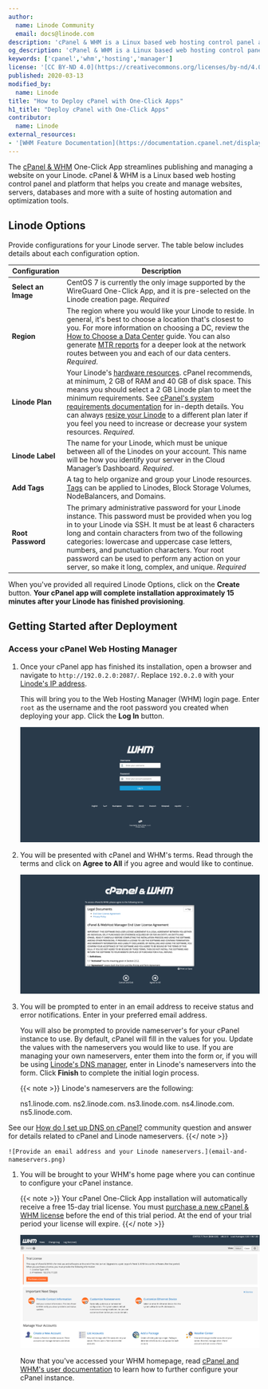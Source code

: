 ```yaml
---
author:
  name: Linode Community
  email: docs@linode.com
description: 'cPanel & WHM is a Linux based web hosting control panel and platform that helps you create and manage websites, servers, databases and more with a suite of hosting automation and optimization tools.  Deploy a cPanel & WHM instance using Linode''s One-Click Apps.'
og_description: 'cPanel & WHM is a Linux based web hosting control panel and platform that helps you create and manage websites, servers, databases and more with a suite of hosting automation and optimization tools.  Deploy a cPanel & WHM instance using Linode''s One-Click Apps.'
keywords: ['cpanel','whm','hosting','manager']
license: '[CC BY-ND 4.0](https://creativecommons.org/licenses/by-nd/4.0)'
published: 2020-03-13
modified_by:
  name: Linode
title: "How to Deploy cPanel with One-Click Apps"
h1_title: "Deploy cPanel with One-Click Apps"
contributor:
  name: Linode
external_resources:
- '[WHM Feature Documentation](https://documentation.cpanel.net/display/78Docs/WHM+Features+List)'
---
```

The [cPanel & WHM](https://cpanel.net/products/) One-Click App streamlines publishing and managing a website on your Linode. cPanel & WHM is a Linux based web hosting control panel and platform that helps you create and manage websites, servers, databases and more with a suite of hosting automation and optimization tools.

## Linode Options

Provide configurations for your Linode server. The table below includes details about each configuration option.

| **Configuration** | **Description** |
|-------------------|-----------------|
| **Select an Image** | CentOS 7 is currently the only image supported by the WireGuard One-Click App, and it is pre-selected on the Linode creation page. *Required* |
| **Region** | The region where you would like your Linode to reside. In general, it's best to choose a location that's closest to you. For more information on choosing a DC, review the [How to Choose a Data Center](/docs/platform/how-to-choose-a-data-center) guide. You can also generate [MTR reports](/docs/networking/diagnostics/diagnosing-network-issues-with-mtr/) for a deeper look at the network routes between you and each of our data centers. *Required*. |
| **Linode Plan** | Your Linode's [hardware resources](/docs/platform/how-to-choose-a-linode-plan/#hardware-resource-definitions). cPanel recommends, at minimum, 2 GB of RAM and 40 GB of disk space. This means you should select a 2 GB Linode plan to meet the minimum requirements. See [cPanel's system requirements documentation](https://docs.cpanel.net/installation-guide/system-requirements/) for in-depth details. You can always [resize your Linode](/docs/platform/disk-images/resizing-a-linode/) to a different plan later if you feel you need to increase or decrease your system resources. *Required*. |
| **Linode Label** | The name for your Linode, which must be unique between all of the Linodes on your account. This name will be how you identify your server in the Cloud Manager’s Dashboard. *Required*. |
| **Add Tags** | A tag to help organize and group your Linode resources. [Tags](/docs/quick-answers/linode-platform/tags-and-groups/) can be applied to Linodes, Block Storage Volumes, NodeBalancers, and Domains. |
| **Root Password** | The primary administrative password for your Linode instance. This password must be provided when you log in to your Linode via SSH. It must be at least 6 characters long and contain characters from two of the following categories: lowercase and uppercase case letters, numbers, and punctuation characters. Your root password can be used to perform any action on your server, so make it long, complex, and unique. *Required* |

When you've provided all required Linode Options, click on the **Create** button. **Your cPanel app will complete installation approximately 15 minutes after your Linode has finished provisioning**.

## Getting Started after Deployment

### Access your cPanel Web Hosting Manager

1. Once your cPanel app has finished its installation, open a browser and navigate to `http://192.0.2.0:2087/`. Replace `192.0.2.0` with your [Linode's IP address](/docs/quick-answers/linode-platform/find-your-linodes-ip-address/).

    This will bring you to the Web Hosting Manager (WHM) login page. Enter `root` as the username and the root password you created when deploying your app. Click the **Log In** button.

    ![Log into your Web Hosting Manager](log-into-whm.png)

1. You will be presented with cPanel and WHM's terms. Read through the terms and click on **Agree to All** if you agree and would like to continue.

    ![Agree to cPanel and WHM's terms](agree-to-terms.png)

1. You will be prompted to enter in an email address to receive status and error notifications. Enter in your preferred email address.

    You will also be prompted to provide nameserver's for your cPanel instance to use. By default, cPanel will fill in the values for you. Update the values with the nameservers you would like to use. If you are managing your own nameservers, enter them into the form or, if you will be using [Linode's DNS manager](/docs/platform/manager/dns-manager/), enter in Linode's nameservers into the form. Click **Finish** to complete the initial login process.

    {{< note >}}
Linode's nameservers are the following:

    ns1.linode.com.
    ns2.linode.com.
    ns3.linode.com.
    ns4.linode.com.
    ns5.linode.com.

See our [How do I set up DNS on cPanel?](https://www.linode.com/community/questions/19216/how-do-i-set-up-dns-on-cpanel) community question and answer for details related to cPanel and Linode nameservers.
    {{</ note >}}

    ![Provide an email address and your Linode nameservers.](email-and-nameservers.png)

1. You will be brought to your WHM's home page where you can continue to configure your cPanel instance.

    {{< note >}}
Your cPanel One-Click App installation will automatically receive a free 15-day trial license. You must [purchase a new cPanel & WHM license](https://documentation.cpanel.net/display/CKB/How+to+Purchase+a+cPanel+License) before the end of this trial period. At the end of your trial period your license will expire.
    {{</ note >}}

    ![cPanel home page](cpanel-home-page.png)

    Now that you've accessed your WHM homepage, read [cPanel and WHM's user documentation](https://documentation.cpanel.net/display/78Docs/WebHost+Manager+-+WHM+User+Documentation) to learn how to further configure your cPanel instance.